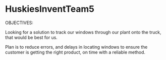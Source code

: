 # HuskiesInventTeam5

OBJECTIVES:

Looking for a solution to track our windows through our plant onto the truck, that would be best for us.

Plan is to reduce errors, and delays in locating windows to ensure the customer is getting the right product, on time with a reliable method.

